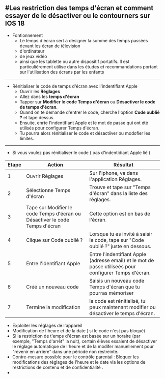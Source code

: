 #Les restriction des **temps d'écran** et comment essayer de le désactiver ou le contourners sur IOS 18
---
- Fontionnement 
  - Le temps d'écran sert a désigner la somme des temps passées devant les écran de télevision
  - d'ordinateur
  - de jeux vidéo
  - ainsi que les tablette ou autre dispositif portatifs. Il est particuliérement utilise dans les études et recommandations portant sur l'utilisation des écrans par les enfants 
---
- Rénitialiser le code de temps d'écran avec l'indentifiant Apple
  - Ouvrir les **Réglages**
  - Allez dans les **temps d'écran**
  - Tapper sur **Modifier le code Temps d'écran** ou **Désactiver le code de temps d'écran**.
  - Quand on te demande d'entrer le code, cherche l'option **Code oublié ?** et tape dessus.
  - Ensuite, enrte l'indentifiant Apple et le mot de passe qui ont été utilisés pour configurer Temps d'écran.
  - Tu pourra alors rénitialiser le code et désactiiver ou modofier les limites.
---
- Si vous voulez pas rénitialiser le code ( pas d'indentidiant Apple lié ) 

| Etape  | Action         | Résultat             |
|--------|----------------|----------------------|
| 1      | Ouvrir Réglages | Sur l'Iphone, va dans l'application Réglages. |
| 2      | Sélectionne Temps d'écran | Trouve et tape sur "Temps d'écran" dans la liste des réglages. |
| 3      | Tape sur Modifier le code Temps d'écran ou Désactiver le code Temps d'écran | Cette option est en bas de l'écran. |
| 4      | Clique sur Code oublié ? | Lorsque tu es invité à saisir le code, tape sur "Code oublié ?" juste en dessous.
| 5      | Entre l'identifiant Apple | Entre l'indentifiant Apple (adresse email) et le mot de passe utiliseés pour configurer Temps d'écran.|
| 6      | Créé un nouveau code | Saisis un nouveau code Temps d'écran que tu pourras mémoriser | 
| 7      | Termine la modification | le code est rénitialisé, tu peux maintenant modifier ou désactiver le temps d'écran.|

- Exploiter les réglages de l'appareil
 - Modification de l'heure et de la date ( si le code n'est pas bloqué)
 - Si la restriction de t'emps d'écran est basée sur un horaire (par exemple, "Temps d'arrêt" la nuit), certain élèves essaient de désactiver le réglage automatique de l'heure et de la modifer manuellement pour "revenir en arrière" dans une période non restreinte.
 - Contre-mesure possible pour le contrôle parental : Bloquer les modifications des réglages de l'heure et le date via les options de restrictions de contenu et de confidentialité .
 -   
